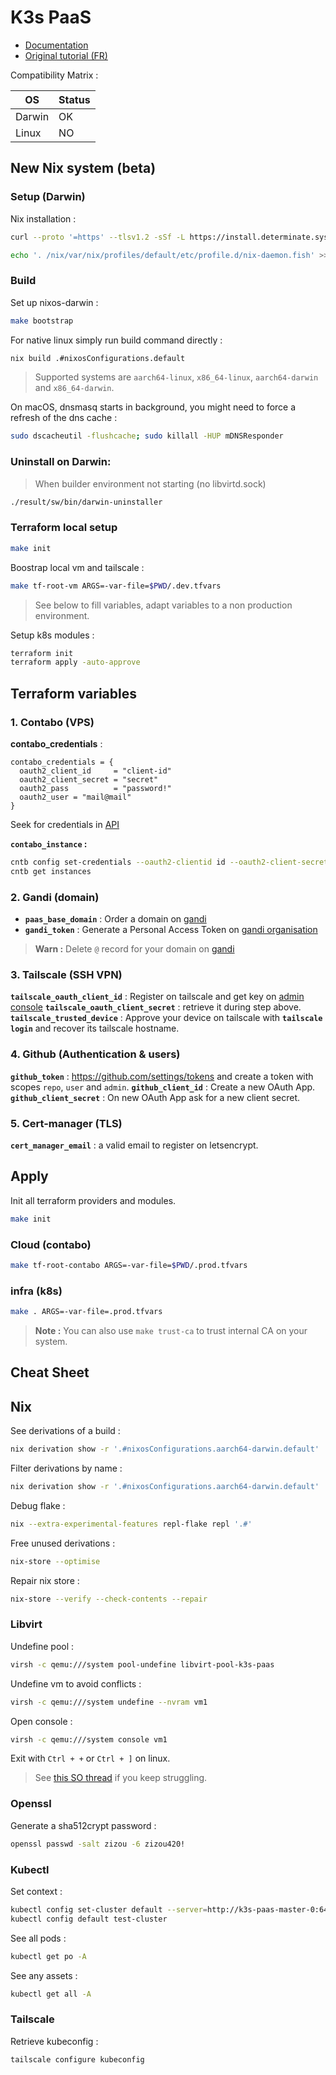 # K3s PaaS

- [Documentation](https://loic-roux-404.github.io/k3s-paas/)
- [Original tutorial (FR)](https://github.com/esgi-lyon/paas-tutorial/blob/main/docs/index.md)

Compatibility Matrix :

| OS | Status |
| --- | --- |
| Darwin | OK |
| Linux | NO |

## New Nix system (beta)

### Setup (Darwin)

Nix installation :

```bash
curl --proto '=https' --tlsv1.2 -sSf -L https://install.determinate.systems/nix | sh -s -- install

echo '. /nix/var/nix/profiles/default/etc/profile.d/nix-daemon.fish' >> ~/.config/fish/config.fish
```

### Build

Set up nixos-darwin :

```bash
make bootstrap
```

For native linux simply run build command directly :
    
```bash
nix build .#nixosConfigurations.default 
```

> Supported systems are `aarch64-linux`, `x86_64-linux`, `aarch64-darwin` and `x86_64-darwin`.

On macOS, dnsmasq starts in background, you might need to force a refresh of the dns cache :

```bash
sudo dscacheutil -flushcache; sudo killall -HUP mDNSResponder
```

### Uninstall on Darwin:

> When builder environment not starting (no libvirtd.sock)

```bash
./result/sw/bin/darwin-uninstaller
```

### Terraform local setup

```bash
make init
```

Boostrap local vm and tailscale :

```bash
make tf-root-vm ARGS=-var-file=$PWD/.dev.tfvars
```

> See below to fill variables, adapt variables to a non production environment.

Setup k8s modules :

```bash
terraform init
terraform apply -auto-approve
```

## Terraform variables

### 1. Contabo (VPS)

**contabo_credentials** :

```hcl
contabo_credentials = {
  oauth2_client_id     = "client-id"
  oauth2_client_secret = "secret"
  oauth2_pass          = "password!"
  oauth2_user = "mail@mail"
}
```

Seek for credentials in [API](https://my.contabo.com/api/details) 

**`contabo_instance` :**

```bash
cntb config set-credentials --oauth2-clientid id --oauth2-client-secret secret --oauth2-password "contabo-dashboard-pass"
cntb get instances
```

### 2. Gandi (domain)

- **`paas_base_domain`** : Order a domain on [gandi](https://www.gandi.net)
- **`gandi_token`** : Generate a Personal Access Token on [gandi organisation](https://admin.gandi.net/organizations/)

> **Warn :** Delete `@` record for your domain on [gandi](https://admin.gandi.net/domain/)

### 3. Tailscale (SSH VPN)
**`tailscale_oauth_client_id`** : Register on tailscale and get key on [admin console](https://login.tailscale.com/admin/settings/keys)
**`tailscale_oauth_client_secret`** : retrieve it during step above.
**`tailscale_trusted_device`** : Approve your device on tailscale with **`tailscale login`** and recover its tailscale hostname.

### 4. Github (Authentication & users)

**`github_token`** : https://github.com/settings/tokens and create a token with scopes `repo`, `user` and `admin`.
**`github_client_id`** : Create a new OAuth App.
**`github_client_secret`** : On new OAuth App ask for a new client secret.

### 5. Cert-manager (TLS)

**`cert_manager_email`** : a valid email to register on letsencrypt.

## Apply

Init all terraform providers and modules.

```bash
make init
```

### Cloud (contabo)

```bash
make tf-root-contabo ARGS=-var-file=$PWD/.prod.tfvars
```

### infra (k8s)

```bash
make . ARGS=-var-file=.prod.tfvars
```

> **Note :** You can also use `make trust-ca` to trust internal CA on your system.

## Cheat Sheet

## Nix

See derivations of a build :

```bash
nix derivation show -r '.#nixosConfigurations.aarch64-darwin.default'
```

Filter derivations by name :

```bash
nix derivation show -r '.#nixosConfigurations.aarch64-darwin.default' | jq -r '.[] | select(.name | contains("cert-manager"))'
```

Debug flake :

```bash
nix --extra-experimental-features repl-flake repl '.#'
```

Free unused derivations :

```bash
nix-store --optimise
```

Repair nix store :

```bash
nix-store --verify --check-contents --repair
```

### Libvirt

Undefine pool :

```bash
virsh -c qemu:///system pool-undefine libvirt-pool-k3s-paas
```

Undefine vm to avoid conflicts :

```bash
virsh -c qemu:///system undefine --nvram vm1
```

Open console :

```bash
virsh -c qemu:///system console vm1
```

Exit with `Ctrl + +` or `Ctrl + ]` on linux.

> See [this SO thread](https://superuser.com/questions/637669/how-to-exit-a-virsh-console-connection#:~:text=ctrl%20%2B%20alt%20%2B%206%20(Mac)) if you keep struggling.

### Openssl

Generate a sha512crypt password :

```bash
openssl passwd -salt zizou -6 zizou420!
```

### Kubectl

Set context :

```bash
kubectl config set-cluster default --server=http://k3s-paas-master-0:6443
kubectl config default test-cluster
```

See all pods :

```bash
kubectl get po -A
```

See any assets :

```bash
kubectl get all -A
```

### Tailscale

Retrieve kubeconfig :

```bash
tailscale configure kubeconfig
```
